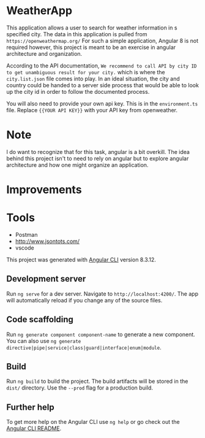 # WeatherApp

This application allows a user to search for weather information in s specified city.
The data in this application is pulled from `https://openweathermap.org/`
For such a simple application, Angular 8 is not required however, this project is meant to be an exercise
in angular architecture and organization.

According to the API documentation, `We recommend to call API by city ID to get unambiguous result for your city.` which is where the `city.list.json` file comes into play. In an ideal situation, the city and country could be handed to a server side process that would be able to look up the city id in order to follow the documented process.

You will also need to provide your own api key. This is in the `environment.ts` file.
Replace `{{YOUR API KEY}}` with your API key from openweather.

# Note
I do want to recognize that for this task, angular is a bit overkill. The idea behind this project isn't to need to rely on angular but to explore angular architecture and how one might organize an application.

# Improvements


# Tools
- Postman
- http://www.jsontots.com/
- vscode

This project was generated with [Angular CLI](https://github.com/angular/angular-cli) version 8.3.12.

## Development server

Run `ng serve` for a dev server. Navigate to `http://localhost:4200/`. The app will automatically reload if you change any of the source files.

## Code scaffolding

Run `ng generate component component-name` to generate a new component. You can also use `ng generate directive|pipe|service|class|guard|interface|enum|module`.

## Build

Run `ng build` to build the project. The build artifacts will be stored in the `dist/` directory. Use the `--prod` flag for a production build.

## Further help

To get more help on the Angular CLI use `ng help` or go check out the [Angular CLI README](https://github.com/angular/angular-cli/blob/master/README.md).
